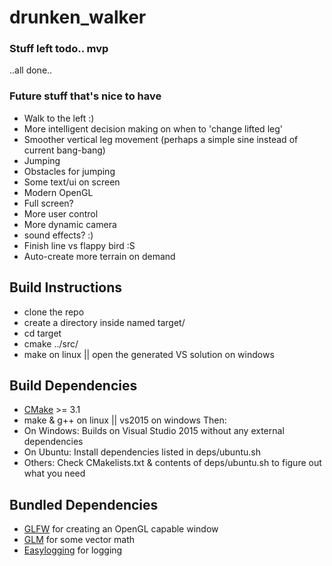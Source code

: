 # drunken_walker

### Stuff left todo.. mvp

..all done..


### Future stuff that's nice to have
 * Walk to the left :)
 * More intelligent decision making on when to 'change lifted leg'
 * Smoother vertical leg movement (perhaps a simple sine instead of current bang-bang)
 * Jumping
 * Obstacles for jumping
 * Some text/ui on screen
 * Modern OpenGL
 * Full screen?
 * More user control
 * More dynamic camera
 * sound effects? :)
 * Finish line vs flappy bird :S
 * Auto-create more terrain on demand


## Build Instructions

* clone the repo
* create a directory inside named target/ 
* cd target
* cmake ../src/
* make on linux || open the generated VS solution on windows


## Build Dependencies
* [CMake](https://cmake.org/) >= 3.1
* make & g++ on linux || vs2015 on windows
Then:
* On Windows: Builds on Visual Studio 2015 without any external dependencies 
* On Ubuntu: Install dependencies listed in deps/ubuntu.sh
* Others: Check CMakelists.txt & contents of deps/ubuntu.sh to figure out what you need

## Bundled Dependencies
* [GLFW](http://www.glfw.org/) for creating an OpenGL capable window
* [GLM](https://github.com/g-truc/glm) for some vector math
* [Easylogging](https://github.com/easylogging/easyloggingpp) for logging
